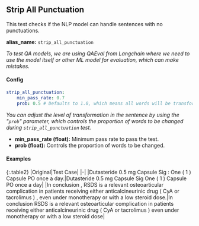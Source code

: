 
<div class="h3-box" markdown="1">

## Strip All Punctuation

This test checks if the NLP model can handle sentences with no punctuations.

**alias_name:** `strip_all_punctuation`

<i class="fa fa-info-circle"></i>
<em>To test QA models, we are using QAEval from Langchain where we need to use the model itself or other ML model for evaluation, which can make mistakes.</em>

</div><div class="h3-box" markdown="1">

#### Config
```yaml
strip_all_punctuation:
    min_pass_rate: 0.7
    prob: 0.5 # Defaults to 1.0, which means all words will be transformed.
```
<i class="fa fa-info-circle"></i>
<em>You can adjust the level of transformation in the sentence by using the "`prob`" parameter, which controls the proportion of words to be changed during `strip_all_punctuation` test.</em>

- **min_pass_rate (float):** Minimum pass rate to pass the test.
- **prob (float):** Controls the proportion of words to be changed.

</div><div class="h3-box" markdown="1">

#### Examples

{:.table2}
|Original|Test Case|
|-|
|Dutasteride 0.5 mg Capsule Sig : One ( 1 ) Capsule PO once a day.|Dutasteride 0.5 mg Capsule Sig  One ( 1 ) Capsule PO once a day|
|In conclusion , RSDS is a relevant osteoarticular complication in patients receiving either anticalcineurinic drug ( CyA or tacrolimus ) , even under monotherapy or with a low steroid dose.|In conclusion  RSDS is a relevant osteoarticular complication in patients receiving either anticalcineurinic drug ( CyA or tacrolimus )  even under monotherapy or with a low steroid dose|

</div>
